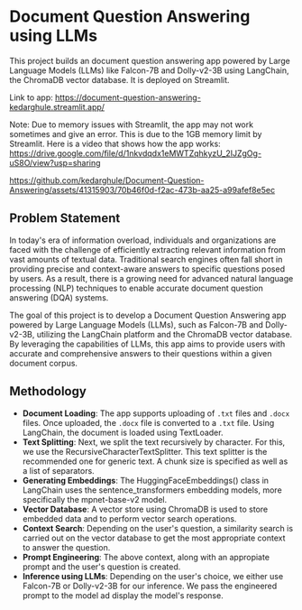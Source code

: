 # Document Question Answering using LLMs

This project builds an document question answering app powered by Large Language Models (LLMs) like Falcon-7B and Dolly-v2-3B using LangChain, the ChromaDB vector database. It is deployed on Streamlit.

Link to app: https://document-question-answering-kedarghule.streamlit.app/

Note: Due to memory issues with Streamlit, the app may not work sometimes and give an error. This is due to the 1GB memory limit by Streamlit. Here is a video that shows how the app works: https://drive.google.com/file/d/1nkvdqdx1eMWTZqhkyzU_2IJZgOg-uS8O/view?usp=sharing


https://github.com/kedarghule/Document-Question-Answering/assets/41315903/70b46f0d-f2ac-473b-aa25-a99afef8e5ec



## Problem Statement

In today's era of information overload, individuals and organizations are faced with the challenge of efficiently extracting relevant information from vast amounts of textual data. Traditional search engines often fall short in providing precise and context-aware answers to specific questions posed by users. As a result, there is a growing need for advanced natural language processing (NLP) techniques to enable accurate document question answering (DQA) systems.

The goal of this project is to develop a Document Question Answering app powered by Large Language Models (LLMs), such as Falcon-7B and Dolly-v2-3B, utilizing the LangChain platform and the ChromaDB vector database. By leveraging the capabilities of LLMs, this app aims to provide users with accurate and comprehensive answers to their questions within a given document corpus.

## Methodology

- **Document Loading**: The app supports uploading of `.txt` files and `.docx` files. Once uploaded, the `.docx` file is converted to a `.txt` file. Using LangChain, the document is loaded using TextLoader.
- **Text Splitting**: Next, we split the text recursively by character. For this, we use the RecursiveCharacterTextSplitter. This text splitter is the recommended one for generic text. A chunk size is specified as well as a list of separators.
- **Generating Embeddings**: The HuggingFaceEmbeddings() class in LangChain uses the sentence_transformers embedding models, more specifically the mpnet-base-v2 model.
- **Vector Database**: A vector store using ChromaDB is used to store embedded data and to perform vector search operations.
- **Context Search**: Depending on the user's question, a similarity search is carried out on the vector database to get the most appropriate context to answer the question.
- **Prompt Engineering**: The above context, along with an appropiate prompt and the user's question is created.
- **Inference using LLMs**: Depending on the user's choice, we either use Falcon-7B or Dolly-v2-3B for our inference. We pass the engineered prompt to the model ad display the model's response.
